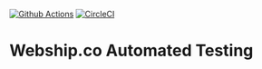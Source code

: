 [![Github Actions](https://github.com/webshipco/webshipco-automated-testing/actions/workflows/github-actions.yml/badge.svg?branch=1.0.x)](https://github.com/webshipco/webshipco-automated-testing/actions)
[![CircleCI](https://dl.circleci.com/status-badge/img/gh/webshipco/webshipco-automated-testing/tree/main.svg?style=svg)](https://dl.circleci.com/status-badge/redirect/gh/webshipco/webshipco-automated-testing/tree/main)
# Webship.co Automated Testing

